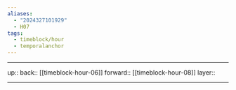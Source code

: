 ```yaml
---
aliases:
  - "2024327101929"
  - H07
tags:
  - timeblock/hour
  - temporalanchor
---
```




***

up:: 
back:: [[timeblock-hour-06]]
forward:: [[timeblock-hour-08]]
layer:: 

***

